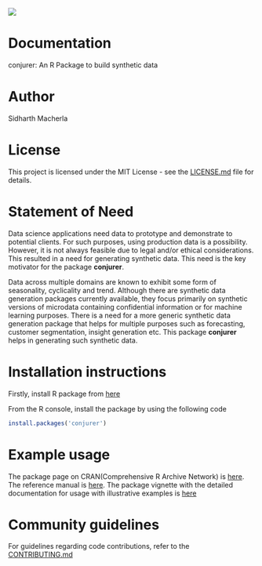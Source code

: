 [![](https://cranlogs.r-pkg.org/badges/conjurer)](https://cran.r-project.org/package=conjurer)
# Documentation
conjurer: An R Package to build synthetic data

# Author
Sidharth Macherla
# License
This project is licensed under the MIT License - see the
[LICENSE.md](https://github.com/SidharthMacherla/conjurer/blob/developPaper/LICENSE.md) file for details.
# Statement of Need
Data science applications need data to prototype and demonstrate to potential clients. For such purposes, using production data is a possibility. However, it is not always feasible due to legal and/or ethical considerations. This resulted in a need for generating synthetic data. This need is the key motivator for the package **conjurer**.

Data across multiple domains are known to exhibit some form of seasonality, cyclicality and trend. Although there are synthetic data generation packages currently available, they focus primarily on synthetic versions of microdata containing confidential information or for machine learning purposes. There is a need for a more generic synthetic data generation package that helps for multiple purposes such as forecasting, customer segmentation, insight generation etc. This package **conjurer** helps in generating such synthetic data.

# Installation instructions
Firstly, install R package from [here](https://cran.r-project.org/bin/windows/base/old/3.5.3/)

From the R console, install the package by using the following code
``` R
install.packages('conjurer')
```

# Example usage
The package page on CRAN(Comprehensive R Archive Network) is [here](https://cran.r-project.org/web/packages/conjurer/index.html). The reference manual is [here](https://cran.r-project.org/web/packages/conjurer/conjurer.pdf). The package vignette with the detailed documentation for usage with illustrative examples is [here](https://cran.r-project.org/web/packages/conjurer/vignettes/introduction_to_conjurer.html)

# Community guidelines
For guidelines regarding code contributions, refer to the [CONTRIBUTING.md](https://github.com/SidharthMacherla/conjurer/blob/developPaper/CONTRIBUTING.md)
